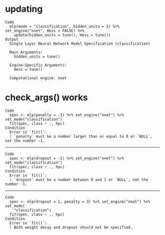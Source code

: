 # updating

    Code
      mlp(mode = "classification", hidden_units = 2) %>% set_engine("nnet", Hess = FALSE) %>%
        update(hidden_units = tune(), Hess = tune())
    Output
      Single Layer Neural Network Model Specification (classification)
      
      Main Arguments:
        hidden_units = tune()
      
      Engine-Specific Arguments:
        Hess = tune()
      
      Computational engine: nnet 
      

# check_args() works

    Code
      spec <- mlp(penalty = -1) %>% set_engine("nnet") %>% set_mode("classification")
      fit(spec, class ~ ., hpc)
    Condition
      Error in `fit()`:
      ! `penalty` must be a number larger than or equal to 0 or `NULL`, not the number -1.

---

    Code
      spec <- mlp(dropout = -1) %>% set_engine("nnet") %>% set_mode("classification")
      fit(spec, class ~ ., hpc)
    Condition
      Error in `fit()`:
      ! `dropout` must be a number between 0 and 1 or `NULL`, not the number -1.

---

    Code
      spec <- mlp(dropout = 1, penalty = 3) %>% set_engine("nnet") %>% set_mode(
        "classification")
      fit(spec, class ~ ., hpc)
    Condition
      Error in `fit()`:
      ! Both weight decay and dropout should not be specified.

